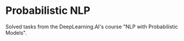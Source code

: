 # Probabilistic NLP
Solved tasks from the DeepLearning.AI's course "NLP with Probabilistic Models".
